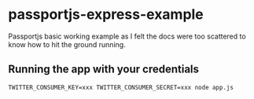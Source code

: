 passportjs-express-example
==========================

Passportjs basic working example as I felt the docs were too scattered to know how to hit the ground running.

Running the app with your credentials
-------------------------------------

    TWITTER_CONSUMER_KEY=xxx TWITTER_CONSUMER_SECRET=xxx node app.js